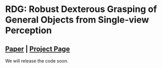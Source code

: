 # RDG: Robust Dexterous Grasping of General Objects from Single-view Perception

## [Paper](https://arxiv.org/pdf/) | [Project Page](https://zdchan.github.io/Robust_DexGrasp/) 

We will release the code soon.
